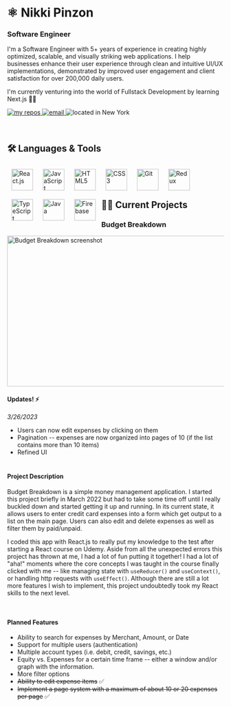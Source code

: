 <h1>⚛ Nikki Pinzon</h1>

### Software Engineer

<p>I'm a Software Engineer with 5+ years of experience in creating highly optimized, scalable, and visually striking web applications. I help businesses enhance their user experience through clean and intuitive UI/UX implementations, demonstrated by improved user engagement and client satisfaction for over 200,000 daily users.</p>

<p>I'm currently venturing into the world of Fullstack Development by learning Next.js 👩‍💻</p>

<!-- Badges -->
<p>
  <a href="https://github.com/npinzon1994?tab=repositories">
    <img alt="my repos" title="My Repositories" src="https://custom-icon-badges.demolab.com/badge/-My%20Repos-439D4B?style=for-the-badge&logoColor=white&logo=repo"/>
  </a>
  <a href="mailto:npinzon1994@gmail.com">
    <img alt="email" title="Shoot me an Email" src="https://custom-icon-badges.demolab.com/badge/-npinzon1994@gmail.com-28A0EF?style=for-the-badge&logo=mention&logoColor=white"/>
  </a>
  <a>
    <img alt="located in New York" title="Lives in New York" src="https://custom-icon-badges.demolab.com/badge/New_York-USA-9564D8?style=for-the-badge&logo=location&logoColor=white"/>
  </a>
</p>

<br/>

## 🛠 Languages & Tools
<p>
  <img align="left" alt="React.js" width="50px" style="padding: 10px;" src="https://cdn.jsdelivr.net/gh/devicons/devicon/icons/react/react-original.svg" />
  <img align="left" alt="JavaScript" width="50px" style="padding: 10px;" src="https://cdn.jsdelivr.net/gh/devicons/devicon/icons/javascript/javascript-original.svg" />
  <img align="left" alt="HTML5" width="50px" style="padding: 10px;" src="https://cdn.jsdelivr.net/gh/devicons/devicon/icons/html5/html5-original.svg" />
  <img align="left" alt="CSS3" width="50px" style="padding: 10px;" src="https://cdn.jsdelivr.net/gh/devicons/devicon/icons/css3/css3-original.svg" />
  <img align="left" alt="Git" width="50px" style="padding: 10px;" src="https://cdn.jsdelivr.net/gh/devicons/devicon/icons/git/git-original.svg" />
  <img align="left" alt="Redux" width="50px" style="padding: 10px;" src="https://cdn.jsdelivr.net/gh/devicons/devicon/icons/redux/redux-original.svg" />
  <img align="left" alt="TypeScript" width="50px" style="padding: 10px;" src="https://cdn.jsdelivr.net/gh/devicons/devicon/icons/typescript/typescript-original.svg" />
  <img align="left" alt="Java" width="50px" style="padding: 10px;" src="https://cdn.jsdelivr.net/gh/devicons/devicon/icons/java/java-original.svg" />
  <img align="left" alt="Firebase" width="50px" style="padding: 10px;" src="https://cdn.jsdelivr.net/gh/devicons/devicon/icons/firebase/firebase-plain.svg" />
</p><br /><br /><br />

## 👩‍💻 Current Projects

### Budget Breakdown

<a href="https://github.com/npinzon1994/budget-breakdown"><img src="https://user-images.githubusercontent.com/22157316/227803604-8d6b1cd5-db8e-415f-8c04-72b722b06dee.png" alt="Budget Breakdown screenshot" height="350px" width="550px"/></a>

#### Updates! ⚡

*3/26/2023*
- Users can now edit expenses by clicking on them
- Pagination -- expenses are now organized into pages of 10 (if the list contains more than 10 items)
- Refined UI
#

#### Project Description
Budget Breakdown is a simple money management application. I started this project briefly in March 2022 but had to take some time off until I really buckled down and started getting it up and running. In its current state, it allows users to enter credit card expenses into a form which get output to a list on the main page. Users can also edit and delete expenses as well as filter them by paid/unpaid.  
  
I coded this app with React.js to really put my knowledge to the test after starting a React course on Udemy. Aside from all the unexpected errors this project has thrown at me, I had a lot of fun putting it together! I had a lot of "aha!" moments where the core concepts I was taught in the course finally clicked with me -- like managing state with ```useReducer()``` and ```useContext()```, or handling http requests with ```useEffect()```. Although there are still a lot more features I wish to implement, this project undoubtedly took my React skills to the next level.

<br />

#### Planned Features
- Ability to search for expenses by Merchant, Amount, or Date
- Support for multiple users (authentication)
- Multiple account types (i.e. debit, credit, savings, etc.)
- Equity vs. Expenses for a certain time frame -- either a window and/or graph with the information.
- More filter options
- ~~Ability to edit expense items~~ ✅
- ~~Implement a page system with a maximum of about 10 or 20 expenses per page~~ ✅

<!--
**npinzon1994/npinzon1994** is a ✨ _special_ ✨ repository because its `README.md` (this file) appears on your GitHub profile.

Here are some ideas to get you started:

- 🌱 I’m currently learning ...
- 👯 I’m looking to collaborate on ...
- 🤔 I’m looking for help with ...
- 💬 Ask me about ...
- 📫 How to reach me: ...
- 😄 Pronouns: ...
- ⚡ Fun fact: ...
-->
